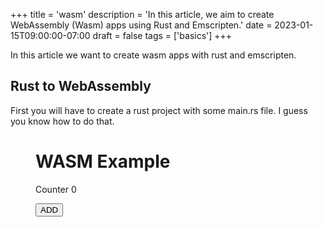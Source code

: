 +++
title = 'wasm'
description = 'In this article, we aim to create WebAssembly (Wasm) apps using Rust and Emscripten.'
date = 2023-01-15T09:00:00-07:00
draft = false
tags = ['basics']
+++

In this article we want to create wasm apps with rust and emscripten. 

## Rust to WebAssembly

First you will have to create a rust project with some main.rs file. I guess you know 
how to do that. 



<script>
    let fn_add; 
    function on_load() {
        const dpr = window.devicePixelRatio;
        let canvas = document.getElementById('canvas');

        fn_add = Module.cwrap(
            "add",
            null,
            ["number","number"]
        );
    }

    var Module = {
        postRun: [ on_load ],
        canvas: document.getElementById('canvas'),
    };

    function add_one() {
            let text = document.getElementById("counter").innerText;
            let val = fn_add(text, 1);
            document.getElementById("counter").innerText = val;
    }
</script>
<script src="/wasm.js"></script>

<figure>
<h1>WASM Example</h1>
<p>
 <p>Counter <span id="counter">0</span></p>
</p>
<p>
  <button onClick="add_one()">ADD</button>
</p>
</figure>

